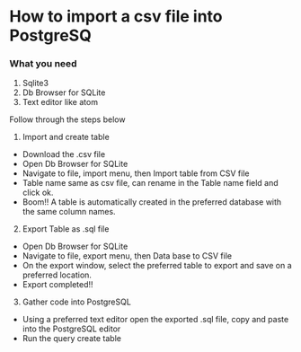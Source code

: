 # How to import a csv file into PostgreSQ


### What you need
1.	Sqlite3
2.	Db Browser for SQLite
3.	Text editor like atom

Follow through the steps below
1. Import and create table
-	Download the .csv file
-	Open Db Browser for SQLite
-	Navigate to file, import menu, then Import table from CSV file
-	Table name same as csv file, can rename in the Table name field and click ok.
-	Boom!! A table is automatically created in the preferred database with the same column names.

2. Export Table as .sql file
-	Open Db Browser for SQLite
-	Navigate to file, export menu, then Data base to CSV file
-	On the export window, select the preferred table to export and save on a preferred location.
-	Export completed!!

3. Gather code into PostgreSQL
-	Using a preferred text editor open the exported .sql file, copy and paste into the PostgreSQL editor
-	Run the query create table
